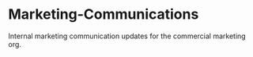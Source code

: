 # Marketing-Communications
Internal marketing communication updates for the commercial marketing org.
